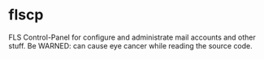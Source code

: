 flscp
=====

FLS Control-Panel for configure and administrate mail accounts and other stuff. Be WARNED: can cause eye cancer while reading the source code.